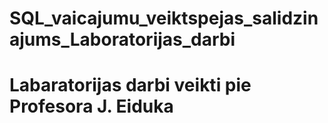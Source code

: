 # SQL_vaicajumu_veiktspejas_salidzinajums_Laboratorijas_darbi
# Labaratorijas darbi veikti pie Profesora J. Eiduka
